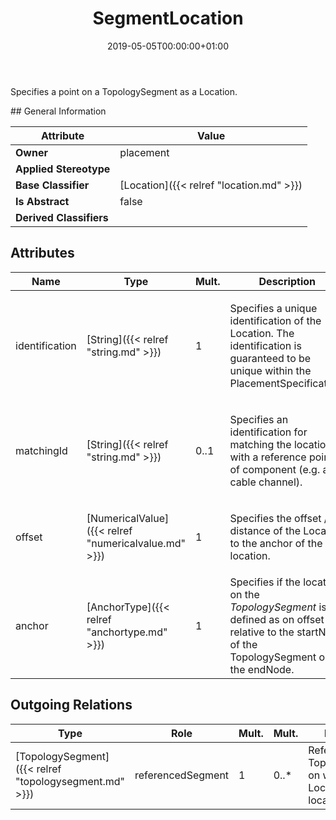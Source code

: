 ﻿---
title: SegmentLocation
toc: false
type: specs
date: "2019-05-05T00:00:00+01:00"
draft: false
menu_name: vec120

# Prev/next pager order (if `docs_section_pager` enabled in `params.toml`)
weight: 
---
<html><body><p>Specifies a point on a TopologySegment as a Location. </p></body></html>
## General Information

| Attribute               | Value |
|-------------------------|-------|
| **Owner**               | placement |
| **Applied Stereotype**  |   |
| **Base Classifier**     | [Location]({{< relref "location.md" >}})<br/>  |
| **Is Abstract**         | false |
| **Derived Classifiers** |   |


## Attributes
|  Name  |  Type  |  Mult.  |  Description  |  Owning Classifier  |
|--------|--------|---------|---------------|--------------|
|identification | [String]({{< relref "string.md" >}}) | 1 | <html>   <head>     </head>   <body>     <p> Specifies a unique identification of the Location. The identification is guaranteed to be unique within the PlacementSpecification.      </p>    </body> </html>  | [Location]({{< relref "location.md" >}}) |
|matchingId | [String]({{< relref "string.md" >}}) | 0..1 | <html><body><p>Specifies an identification for matching the location with a reference point of component (e.g. a cable channel).  </p></body></html> | [Location]({{< relref "location.md" >}}) |
|offset | [NumericalValue]({{< relref "numericalvalue.md" >}}) | 1 | <html><body><p>Specifies the offset / distance of the Location to the anchor of the location.  </p></body></html> | [SegmentLocation]({{< relref "segmentlocation.md" >}}) |
|anchor | [AnchorType]({{< relref "anchortype.md" >}}) | 1 | <html>   <head>     </head>   <body> Specifies if the location on the <i>TopologySegment</i> is defined as on offset relative to the startNode of the TopologySegment or the endNode.   </body> </html>  | [SegmentLocation]({{< relref "segmentlocation.md" >}}) |

## Outgoing Relations
|    Type  |   Role   |   Mult.   |   Mult.   |   Description   |
|----------|----------|-----------|-----------|-----------------|
| [TopologySegment]({{< relref "topologysegment.md" >}}) | referencedSegment | 1 | 0..* | References the TopologieSegment on which the Location is located.   |
